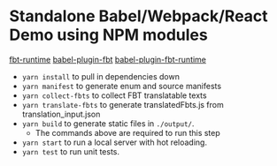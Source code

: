 # Standalone Babel/Webpack/React Demo using NPM modules

[fbt-runtime](https://www.npmjs.com/package/fbt-runtime)
[babel-plugin-fbt](https://www.npmjs.com/package/babel-plugin-fbt)
[babel-plugin-fbt-runtime](https://www.npmjs.com/package/babel-plugin-fbt-runtime)

* `yarn install` to pull in dependencies down
* `yarn manifest` to generate enum and source manifests
* `yarn collect-fbts` to collect FBT translatable texts
* `yarn translate-fbts` to generate translatedFbts.js from translation_input.json
* `yarn build` to generate static files in `./output/`.
  * The commands above are required to run this step
* `yarn start` to run a local server with hot reloading.
* `yarn test` to run unit tests.
